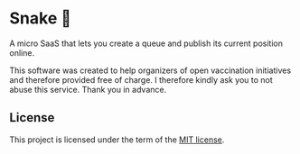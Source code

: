 # Snake 🐍

A micro SaaS that lets you create a queue and publish its current position online.

This software was created to help organizers of open vaccination initiatives and therefore provided free of charge. I therefore kindly ask you to not abuse this service. Thank you in advance.

## License

This project is licensed under the term of the [MIT license][file-license].

[file-license]: ./LICENSE.md
